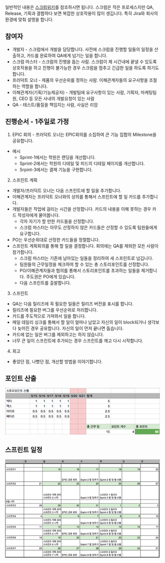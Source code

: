 일반적인 내용은 [스크럼위키](https://ko.wikipedia.org/wiki/%EC%8A%A4%ED%81%AC%EB%9F%BC_(%EC%95%A0%EC%9E%90%EC%9D%BC_%EA%B0%9C%EB%B0%9C_%ED%94%84%EB%A1%9C%EC%84%B8%EC%8A%A4))를 참조하시면 됩니다. 스크럼은 작은 프로세스지만 QA, Release, 기획과 결합하다 보면 복잡한 상호작용이 많이 생깁니다. 특히 Jira와 회사의 환경에 맞춰 설명을 합니다.
## 참여자
* 개발자 - 스크럼에서 개발을 담당합니다. 사전에 스크럼을 진행할 일들의 일정을 산출하고, 카드를 완료하여 QA에게 넘기는 일을 합니다.
* 스크럼 마스터 - 스크럼의 진행을 돕는 사람. 스크럼이 제 시간내에 끝낼 수 있도록 상호작용을 하고 진행이 불가능한 경우 스크럼을 멈추고 긴급한 일을 하도록 하기도 합니다.
* 프러덕트 오너 - 제품의 우선순위를 정하는 사람. 이해관계자들의 요구사항을 조절하는 역할을 합니다.
* 이해관계자(기획/기능제공자) - 개발팀에 요구사항이 있는 사람, 기획자, 마케팅팀원, CEO 등 모든 사내의 개발요청이 있는 사람
* QA - 테스트/품질을 책임지는 사람, 사실은 리암

## 진행순서 - 1주일로 가정
1. EPIC 회의 - 프러덕트 오너는 EPIC회의를 소집하여 큰 기능 집합의 Milestone을 공유합니다.
  * 예시
    * Sprint-1에서는 학원은 랜딩을 개선합니다.
    * Sprint-2에서는 학원의 디테일 및 피드의 디테일 페이지를 개선합니다.
    * Srpint-3에서는 결제 기능을 구현합니다.
2. 스프린트 계획
  * 개발자/프러덕트 오너는 다음 스프린트에 할 일을 추가합니다.
  * 이해관계자는 프러덕트 오너와의 상의를 통해서 스프린트에 할 일 카드를 추가합니다.
  * 개발자들은 작업에 걸리는 시간을 산정합니다. 카드의 내용을 이해 못하는 경우 카드 작성자에게 물어봅니다.
    * 각자 자기가 할 만한 카드들을 산정합니다.
    * 스크럼 마스터는 아무도 산정하지 않은 카드들은 산정할 수 있도록 팀원들에게 요구합니다.
  * PO는 우선순위대로 산정한 카드들을 정렬합니다.
  * 스프린트 계획회의를 통해 할 일을 결정합니다. 회의에는 QA를 제외한 모든 사람이 참가합니다.
    * 스크럼 마스터는 기존에 남아있는 일들을 정리하여 새 스프린트로 넘깁니다.
    * 팀원들의 근무일정을 체크하여 할 수 있는 총 스토리포인트를 산정합니다.
    * PO/이해관계자들과 협의를 통해서 스토리포인트를 초과하는 일들을 제거합니다. 주도권은 PO에게 있습니다.
    * 다음 스프린트를 출발합니다.

3. 스프린트
  * QA는 다음 릴리즈에 꼭 필요한 일들은 릴리즈 버전을 표시를 합니다.
  * 릴리즈에 필요한 버그를 우선순위로 처리합니다.
  * 카드를 주도적으로 가져와서 일을 합니다.
  * 매일 데일리 싱크를 통해서 할 일이 얼마나 남았고 자신의 일이 block되거나 생각보다 늦어진 경우 공유합니다. 자신의 일이 먼저 끝나면 돕습니다.
  * 카드에 없는 일은 버그를 제외하고는 하지 않습니다.
  * 너무 큰 일이 스프린트에 추가되는 경우 스프린트를 깨고 다시 시작합니다.
4. 회고
  * 좋았던 점, 나빴던 점, 개선할 방법을 이야기합니다.

## 포인트 산출
![calculate_point](./jira_and_scrum/calculate_point.png)

## 스프린트 일정
![sprint_calendar](./jira_and_scrum/sprint_calendar)

